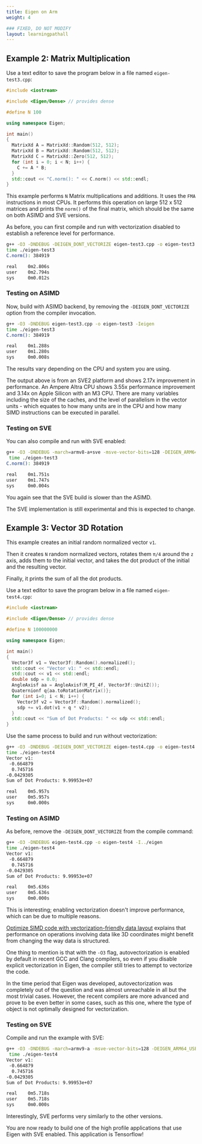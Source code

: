 ```yaml
---
title: Eigen on Arm
weight: 4

### FIXED, DO NOT MODIFY
layout: learningpathall
---
```


## Example 2: Matrix Multiplication

Use a text editor to save the program below in a file named `eigen-test3.cpp`:

```C++
#include <iostream>

#include <Eigen/Dense> // provides dense

#define N 100

using namespace Eigen;

int main()
{
  MatrixXd A = MatrixXd::Random(512, 512);
  MatrixXd B = MatrixXd::Random(512, 512);
  MatrixXd C = MatrixXd::Zero(512, 512);
  for (int i = 0; i < N; i++) {
    C += A * B;
  }
  std::cout << "C.norm(): " << C.norm() << std::endl;
}
```

This example performs `N` Matrix multiplications and additions. It uses the `FMA` instructions in most CPUs. It performs this operation on large 512 x 512 matrices and prints the `norm()` of the final matrix, which should be the same on both ASIMD and SVE versions.

As before, you can first compile and run with vectorization disabled to establish a reference level for performance.

```bash  { output_lines = "3-7" }
g++ -O3 -DNDEBUG -DEIGEN_DONT_VECTORIZE eigen-test3.cpp -o eigen-test3 -Ieigen
time ./eigen-test3
C.norm(): 384919

real    0m2.806s
user    0m2.794s
sys     0m0.012s
```

### Testing on ASIMD

Now, build with ASIMD backend, by removing the `-DEIGEN_DONT_VECTORIZE` option from the compiler invocation.

```bash  { output_lines = "3-7" }
g++ -O3 -DNDEBUG eigen-test3.cpp -o eigen-test3 -Ieigen
time ./eigen-test3
C.norm(): 384919

real    0m1.288s
user    0m1.280s
sys     0m0.008s
```

The results vary depending on the CPU and system you are using. 

The output above is from an SVE2 platform and shows 2.17x improvement in performance. An Ampere Altra CPU shows 3.55x performance improvement and 3.14x on Apple Silicon with an M3 CPU. There are many variables including the size of the caches, and the level of parallelism in the vector units - which equates to how many units are in the CPU and how many SIMD instructions can be executed in parallel.

### Testing on SVE

You can also compile and run with SVE enabled:

```bash  { output_lines = "3-7" }
g++ -O3 -DNDEBUG -march=armv8-a+sve -msve-vector-bits=128 -DEIGEN_ARM64_USE_SVE eigen-test3.cpp -o eigen-test3 -Ieigen
 time ./eigen-test3
C.norm(): 384919

real    0m1.751s
user    0m1.747s
sys     0m0.004s
```

You again see that the SVE build is slower than the ASIMD.

The SVE implementation is still experimental and this is expected to change.

## Example 3: Vector 3D Rotation

This example creates an initial random normalized vector `v1`.

Then it creates `N` random normalized vectors, rotates them `π/4` around the `z` axis, adds them to the initial vector, and takes the dot product of the initial and the resulting vector.

Finally, it prints the sum of all the dot products.

Use a text editor to save the program below in a file named `eigen-test4.cpp`:

```C++
#include <iostream>

#include <Eigen/Dense> // provides dense

#define N 100000000

using namespace Eigen;

int main()
{
  Vector3f v1 = Vector3f::Random().normalized();
  std::cout << "Vector v1: " << std::endl;
  std::cout << v1 << std::endl;
  double sdp = 0.0;
  AngleAxisf aa = AngleAxisf(M_PI_4f, Vector3f::UnitZ());
  Quaternionf q{aa.toRotationMatrix()};
  for (int i=0; i < N; i++) {
    Vector3f v2 = Vector3f::Random().normalized();
    sdp += v1.dot(v1 + q * v2);
  }
  std::cout << "Sum of Dot Products: " << sdp << std::endl;
}
```

Use the same process to build and run without vectorization:

```bash  { output_lines = "3-11" }
g++ -O3 -DNDEBUG -DEIGEN_DONT_VECTORIZE eigen-test4.cpp -o eigen-test4 -Ieigen
time ./eigen-test4
Vector v1:
 -0.664879
  0.745716
-0.0429305
Sum of Dot Products: 9.99953e+07

real    0m5.957s
user    0m5.957s
sys     0m0.000s
```

### Testing on ASIMD

As before, remove the `-DEIGEN_DONT_VECTORIZE` from the compile command:

```bash  { output_lines = "3-11" }
g++ -O3 -DNDEBUG eigen-test4.cpp -o eigen-test4 -I../eigen
time ./eigen-test4
Vector v1:
 -0.664879
  0.745716
-0.0429305
Sum of Dot Products: 9.99953e+07

real    0m5.636s
user    0m5.636s
sys     0m0.000s
```

This is interesting; enabling vectorization doesn't improve performance, which can be due to multiple reasons.

[Optimize SIMD code with vectorization-friendly data layout](/learning-paths/cross-platform/vectorization-friendly-data-layout/a-more-complex-problem-revisited/) explains that performance on operations involving data like 3D coordinates might benefit from changing the way data is structured.

One thing to mention is that with the `-O3` flag, autovectorization is enabled by default in recent GCC and Clang compilers, so even if you disable explicit vectorization in Eigen, the compiler still tries to attempt to vectorize the code. 

In the time period that Eigen was developed, autovectorization was completely out of the question and was almost unreachable in all but the most trivial cases. However, the recent compilers are more advanced and prove to be even better in some cases, such as this one, where the type of object is not optimally designed for vectorization.

### Testing on SVE

Compile and run the example with SVE:

```bash  { output_lines = "3-11" }
g++ -O3 -DNDEBUG -march=armv9-a -msve-vector-bits=128 -DEIGEN_ARM64_USE_SVE eigen-test4.cpp -o eigen-test4 -Ieigen
 time ./eigen-test4
Vector v1:
 -0.664879
  0.745716
-0.0429305
Sum of Dot Products: 9.99953e+07

real    0m5.718s
user    0m5.718s
sys     0m0.000s
```

Interestingly, SVE performs very similarly to the other versions.

You are now ready to build one of the high profile applications that use Eigen with SVE enabled. This application is Tensorflow!
